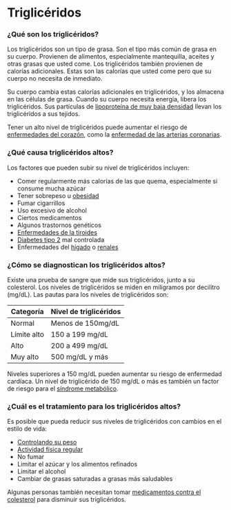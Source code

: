Triglicéridos
=============


### ¿Qué son los triglicéridos?


Los triglicéridos son un tipo de grasa. Son el tipo más común de grasa en su cuerpo. Provienen de alimentos, especialmente mantequilla, aceites y otras grasas que usted come. Los triglicéridos también provienen de calorías adicionales. Estas son las calorías que usted come pero que su cuerpo no necesita de inmediato.


Su cuerpo cambia estas calorías adicionales en triglicéridos, y los almacena en las células de grasa. Cuando su cuerpo necesita energía, libera los triglicéridos. Sus partículas de [lipoproteína de muy baja densidad](https://medlineplus.gov/spanish/vldlcholesterol.html) llevan los triglicéridos a sus tejidos.


Tener un alto nivel de triglicéridos puede aumentar el riesgo de [enfermedades del corazón](https://medlineplus.gov/spanish/heartdiseases.html), como la [enfermedad de las arterias coronarias](https://medlineplus.gov/spanish/coronaryarterydisease.html).


### ¿Qué causa triglicéridos altos?


Los factores que pueden subir su nivel de triglicéridos incluyen:


* Comer regularmente más calorías de las que quema, especialmente si consume mucha azúcar
* Tener sobrepeso u [obesidad](https://medlineplus.gov/spanish/obesity.html)
* Fumar cigarrillos
* Uso excesivo de alcohol
* Ciertos medicamentos
* Algunos trastornos genéticos
* [Enfermedades de la tiroides](https://medlineplus.gov/spanish/thyroiddiseases.html)
* [Diabetes tipo 2](https://medlineplus.gov/spanish/diabetestype2.html) mal controlada
* Enfermedades del [hígado](https://medlineplus.gov/spanish/liverdiseases.html) o [renales](https://medlineplus.gov/spanish/kidneydiseases.html)


### ¿Cómo se diagnostican los triglicéridos altos?


Existe una prueba de sangre que mide sus triglicéridos, junto a su colesterol. Los niveles de triglicéridos se miden en miligramos por decilitro (mg/dL). Las pautas para los niveles de triglicéridos son:




| Categoría | Nivel de triglicéridos |
| --- | --- |
| Normal | Menos de 150mg/dL |
| Límite alto | 150 a 199 mg/dL |
| Alto | 200 a 499 mg/dL |
| Muy alto | 500 mg/dL y más |


  

Niveles superiores a 150 mg/dL pueden aumentar su riesgo de enfermedad cardíaca. Un nivel de triglicérido de 150 mg/dL o más es también un factor de riesgo para el [síndrome metabólico](https://medlineplus.gov/spanish/metabolicsyndrome.html).


### ¿Cuál es el tratamiento para los triglicéridos altos?


Es posible que pueda reducir sus niveles de triglicéridos con cambios en el estilo de vida:


* [Controlando su peso](https://medlineplus.gov/spanish/weightcontrol.html)
* [Actividad física regular](https://medlineplus.gov/spanish/howmuchexercisedoineed.html)
* No fumar
* Limitar el azúcar y los alimentos refinados
* Limitar el alcohol
* Cambiar de grasas saturadas a grasas más saludables


Algunas personas también necesitan tomar [medicamentos contra el colesterol](https://medlineplus.gov/spanish/cholesterolmedicines.html) para disminuir sus triglicéridos.

